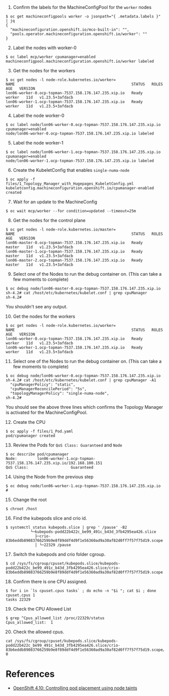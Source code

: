 1. Confirm the labels for the MachineConfigPool for the `worker` nodes

```
$ oc get machineconfigpools worker -o jsonpath="{ .metadata.labels }" | jq
{
  "machineconfiguration.openshift.io/mco-built-in": "",
  "pools.operator.machineconfiguration.openshift.io/worker": ""
}
```

2. Label the nodes with worker-0

```
$ oc label mcp/worker cpumanager=enabled
machineconfigpool.machineconfiguration.openshift.io/worker labeled
```

3. Get the nodes for the workers

```
$ oc get nodes -l node-role.kubernetes.io/worker=
NAME                                                    STATUS   ROLES    AGE   VERSION
lon06-worker-0.ocp-topman-7537.158.176.147.235.xip.io   Ready    worker   11d   v1.23.5+3afdacb
lon06-worker-1.ocp-topman-7537.158.176.147.235.xip.io   Ready    worker   11d   v1.23.5+3afdacb
```

4. Label the node worker-0

```
$ oc label node/lon06-worker-0.ocp-topman-7537.158.176.147.235.xip.io cpumanager=enabled
node/lon06-worker-0.ocp-topman-7537.158.176.147.235.xip.io labeled
```

5. Label the node worker-1

```
$ oc label node/lon06-worker-1.ocp-topman-7537.158.176.147.235.xip.io cpumanager=enabled
node/lon06-worker-1.ocp-topman-7537.158.176.147.235.xip.io labeled
```

6. Create the KubeletConfig that enables `single-numa-node`

```
$ oc apply -f files/1_Topology_Manager_with_Hugepages_KubeletConfig.yml
kubeletconfig.machineconfiguration.openshift.io/cpumanager-enabled created
```

7. Wait for an update to the MachineConfig

```
$ oc wait mcp/worker --for condition=updated --timeout=25m
```

8. Get the nodes for the control plane

```
$ oc get nodes -l node-role.kubernetes.io/master=
NAME                                                    STATUS   ROLES    AGE   VERSION
lon06-master-0.ocp-topman-7537.158.176.147.235.xip.io   Ready    master   11d   v1.23.5+3afdacb
lon06-master-1.ocp-topman-7537.158.176.147.235.xip.io   Ready    master   11d   v1.23.5+3afdacb
lon06-master-2.ocp-topman-7537.158.176.147.235.xip.io   Ready    master   11d   v1.23.5+3afdacb
```

9. Select one of the Nodes to run the debug container on. (This can take a few moments to complete)

```
$ oc debug node/lon06-master-0.ocp-topman-7537.158.176.147.235.xip.io
sh-4.2# cat /host/etc/kubernetes/kubelet.conf | grep cpuManager
sh-4.2#
```

You shouldn't see any output. 

10. Get the nodes for the workers

```
$ oc get nodes -l node-role.kubernetes.io/worker=
NAME                                                    STATUS   ROLES    AGE   VERSION
lon06-worker-0.ocp-topman-7537.158.176.147.235.xip.io   Ready    worker   11d   v1.23.5+3afdacb
lon06-worker-1.ocp-topman-7537.158.176.147.235.xip.io   Ready    worker   11d   v1.23.5+3afdacb
```

11. Select one of the Nodes to run the debug container on. (This can take a few moments to complete)

```
$ oc debug node/lon06-worker-0.ocp-topman-7537.158.176.147.235.xip.io
sh-4.2# cat /host/etc/kubernetes/kubelet.conf | grep cpuManager -A1
  "cpuManagerPolicy": "static",
  "cpuManagerReconcilePeriod": "5s",
  "topologyManagerPolicy": "single-numa-node",
sh-4.2#
```

You should see the above three lines which confirms the Topology Manager is activated for the MachineConfigPool. 

12. Create the CPU 

```
$ oc apply -f files/1_Pod.yaml
pod/cpumanager created
```

13. Review the Pods for `QoS Class: Guaranteed` and `Node`

```
$ oc describe pod/cpumanager
Node:         lon06-worker-1.ocp-topman-7537.158.176.147.235.xip.io/192.168.100.151
QoS Class:                   Guaranteed
```

14. Using the Node from the previous step

```
$ oc debug node/lon06-worker-1.ocp-topman-7537.158.176.147.235.xip.io
# 
```

15. Change the root

```
$ chroot /host
```

16. Find the kubepods slice and crio id.

```
$ systemctl status kubepods.slice | grep ' /pause' -B2
           └─kubepods-podd22b422c_be99_491c_b43d_3fb4295ea426.slice
             ├─crio-83b6eddb89083766259b9e8f89ddf4d9f1e56360ad9a30af82d0ff7f57f75d19.scope
             │ └─22329 /pause
```

17. Switch the kubepods and crio folder cgroup. 

```
$ cd /sys/fs/cgroup/cpuset/kubepods.slice/kubepods-podd22b422c_be99_491c_b43d_3fb4295ea426.slice/crio-83b6eddb89083766259b9e8f89ddf4d9f1e56360ad9a30af82d0ff7f57f75d19.scope
```

18. Confirm there is one CPU assigned. 

```
$ for i in `ls cpuset.cpus tasks` ; do echo -n "$i "; cat $i ; done
cpuset.cpus 1
tasks 22329
```

19. Check the CPU Allowed List 

```
$ grep ^Cpus_allowed_list /proc/22329/status
Cpus_allowed_list:	1
```

20. Check the allowed cpus.

```
cat /sys/fs/cgroup/cpuset/kubepods.slice/kubepods-podd22b422c_be99_491c_b43d_3fb4295ea426.slice/crio-83b6eddb89083766259b9e8f89ddf4d9f1e56360ad9a30af82d0ff7f57f75d19.scope/cpuset.cpus
0
```

# References 

- [OpenShift 4.10: Controlling pod placement using node taints](https://docs.openshift.com/container-platform/4.10/nodes/scheduling/nodes-scheduler-taints-tolerations.html)